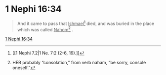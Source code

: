 # 1 Nephi 16:34

> And it came to pass that <u>Ishmael</u>[^a] died, and was buried in the place which was called <u>Nahom</u>[^b] .

[1 Nephi 16:34](https://www.churchofjesuschrist.org/study/scriptures/bofm/1-ne/16?lang=eng&id=p34#p34)


[^a]: [[1 Nephi 7.2|1 Ne. 7:2 (2-6, 19).]]
[^b]: HEB probably “consolation,” from verb naham, “be sorry, console oneself.”
